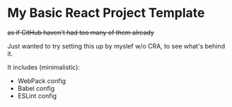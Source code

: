 # My Basic React Project Template
~~as if GitHub haven't had too many of them already~~

Just wanted to try setting this up by myslef w/o CRA, to see what's behind it.

It includes (minimalistic):
+ WebPack config
+ Babel config
+ ESLint config
